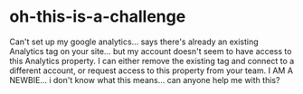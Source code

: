 # oh-this-is-a-challenge
Can't set up my google analytics... says there's already an existing Analytics tag on your site... but my account doesn't seem to have access to this Analytics property. I can either remove the existing tag and connect to a different account, or request access to this property from your team.  I AM A NEWBIE... i don't know what this means... can anyone help me with this?
